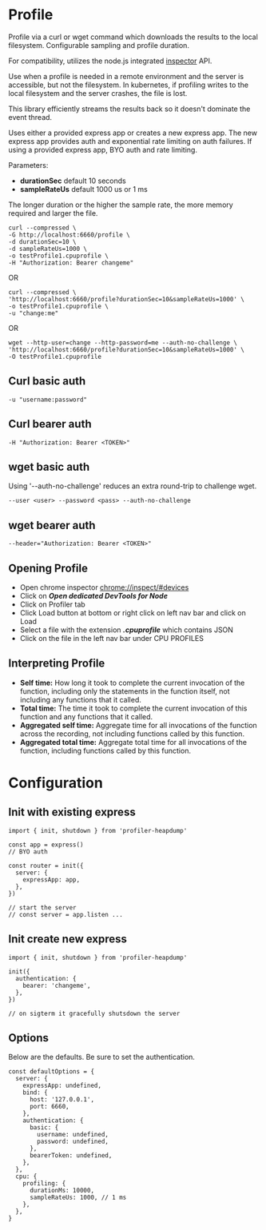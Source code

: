# Profile

Profile via a curl or wget command which downloads the results to the local filesystem.
Configurable sampling and profile duration.

For compatibility, utilizes the node.js integrated [inspector](https://nodejs.org/api/inspector.html) API.

Use when a profile is needed in a remote environment and the server is accessible, 
but not the filesystem. In kubernetes, if profiling writes to the local filesystem
and the server crashes, the file is lost.

This library efficiently streams the results back so it doesn't dominate the
event thread.

Uses either a provided express app or creates a new express app.
The new express app provides auth and exponential rate limiting on auth failures.
If using a provided express app, BYO auth and rate limiting.

Parameters:

- **durationSec** default 10 seconds
- **sampleRateUs** default 1000 us or 1 ms

The longer duration or the higher the sample rate, the more memory required and larger the file.

```shell
curl --compressed \
-G http://localhost:6660/profile \
-d durationSec=10 \
-d sampleRateUs=1000 \
-o testProfile1.cpuprofile \
-H "Authorization: Bearer changeme"
```
OR
```shell
curl --compressed \
'http://localhost:6660/profile?durationSec=10&sampleRateUs=1000' \
-o testProfile1.cpuprofile \
-u "change:me"
```
OR
```shell
wget --http-user=change --http-password=me --auth-no-challenge \
'http://localhost:6660/profile?durationSec=10&sampleRateUs=1000' \
-O testProfile1.cpuprofile
```

## Curl basic auth
```shell
-u "username:password"
```

## Curl bearer auth
```shell
-H "Authorization: Bearer <TOKEN>"
```

## wget basic auth
Using '--auth-no-challenge' reduces an extra round-trip to challenge wget.
```shell
--user <user> --password <pass> --auth-no-challenge
```

## wget bearer auth
```shell
--header="Authorization: Bearer <TOKEN>"
```

## Opening Profile

- Open chrome inspector [chrome://inspect/#devices](chrome://inspect/#devices)
- Click on **_Open dedicated DevTools for Node_**
- Click on Profiler tab
- Click Load button at bottom or right click on left nav bar and click on Load
- Select a file with the extension **_.cpuprofile_** which contains JSON
- Click on the file in the left nav bar under CPU PROFILES

## Interpreting Profile
- **Self time:** How long it took to complete the current invocation of the function, including only the statements in the function itself, not including any functions that it called.
- **Total time:** The time it took to complete the current invocation of this function and any functions that it called.
- **Aggregated self time:** Aggregate time for all invocations of the function across the recording, not including functions called by this function.
- **Aggregated total time:** Aggregate total time for all invocations of the function, including functions called by this function.

# Configuration

## Init with existing express

```
import { init, shutdown } from 'profiler-heapdump'

const app = express()
// BYO auth

const router = init({
  server: {
    expressApp: app,
  },
})

// start the server
// const server = app.listen ...
```

## Init create new express

```
import { init, shutdown } from 'profiler-heapdump'

init({
  authentication: {
    bearer: 'changeme',
  },
})

// on sigterm it gracefully shutsdown the server
```

## Options

Below are the defaults.
Be sure to set the authentication.

```
const defaultOptions = {
  server: {
    expressApp: undefined,
    bind: {
      host: '127.0.0.1',
      port: 6660,
    },
    authentication: {
      basic: {
        username: undefined,
        password: undefined,
      },
      bearerToken: undefined,
    },
  },
  cpu: {
    profiling: {
      durationMs: 10000,
      sampleRateUs: 1000, // 1 ms
    },
  },
}
```
